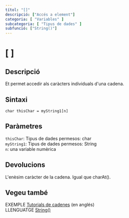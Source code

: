 ```yaml
---
títol: "[]"
descripció: ["Accés a element"]
categoria: [ "Variables" ]
subcategoria: [ "Tipus de dades" ]
subfunció: ["String()"]
---
```


# [ ]

## Descripció

Et permet accedir als caràcters individuals d'una cadena.

## Sintaxi

`char thisChar = myString1[n]`

## Paràmetres

`thisChar`: Tipus de dades permesos: char  
`myString1`: Tipus de dades permesos: String  
`n`: una variable numèrica

## Devolucions

L'enèsim caràcter de la cadena. Igual que charAt().

## Vegeu també

EXEMPLE [Tutorials de cadenes](https://www.arduino.cc/en/Tutorial/BuiltInExamples#strings) (en anglés)  
LLENGUATGE [String()](../String().md)
